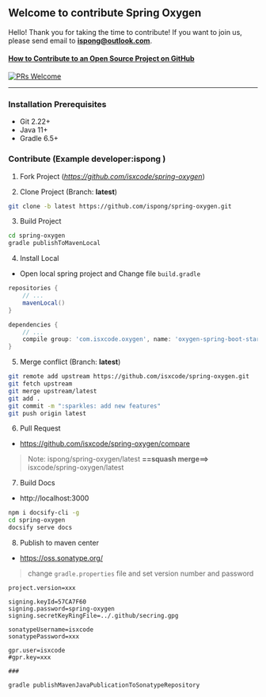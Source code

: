 ## Welcome to contribute Spring Oxygen

Hello! Thank you for taking the time to contribute! If you want to join us, please send email to **ispong@outlook.com**.

#### [How to Contribute to an Open Source Project on GitHub](https://app.egghead.io/playlists/how-to-contribute-to-an-open-source-project-on-github)

[![PRs Welcome](https://img.shields.io/badge/PRs-welcome-brightgreen.svg?style=flat-square)](http://makeapullrequest.com)

---

### Installation Prerequisites

- Git 2.22+
- Java 11+
- Gradle 6.5+

### Contribute (Example developer:**ispong** )

1. Fork Project (_https://github.com/isxcode/spring-oxygen_)

2. Clone Project (Branch: **latest**)

```bash
git clone -b latest https://github.com/ispong/spring-oxygen.git
```

3. Build Project

```bash
cd spring-oxygen
gradle publishToMavenLocal
```

4. Install Local

- Open local spring project and Change file `build.gradle` 

```groovy
repositories {
    // ...    
    mavenLocal()
}

dependencies {
    // ...
    compile group: 'com.isxcode.oxygen', name: 'oxygen-spring-boot-starter', version: '0.0.1', changing: true
}
```

5. Merge conflict (Branch: **latest**)

```bash
git remote add upstream https://github.com/isxcode/spring-oxygen.git
git fetch upstream
git merge upstream/latest
git add .
git commit -m ":sparkles: add new features"
git push origin latest
```

6. Pull Request

- https://github.com/isxcode/spring-oxygen/compare

> Note:  ispong/spring-oxygen/latest  **==squash merge==>** isxcode/spring-oxygen/latest

7. Build Docs

- http://localhost:3000

```bash
npm i docsify-cli -g
cd spring-oxygen
docsify serve docs
```

8. Publish to maven center

- https://oss.sonatype.org/

> change `gradle.properties` file and set version number and password

```
project.version=xxx

signing.keyId=57CA7F60
signing.password=spring-oxygen
signing.secretKeyRingFile=../.github/secring.gpg

sonatypeUsername=isxcode
sonatypePassword=xxx

gpr.user=isxcode
#gpr.key=xxx

###
```

```bash
gradle publishMavenJavaPublicationToSonatypeRepository
```
